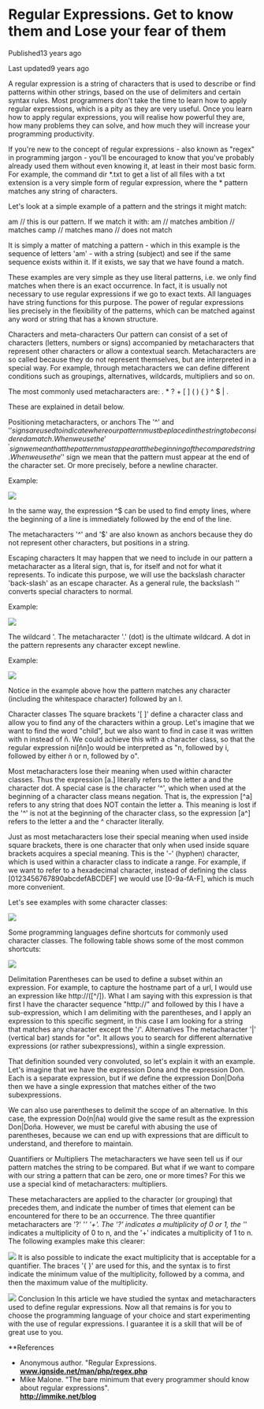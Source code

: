 # Regular Expressions. Get to know them and Lose your fear of them

Published13 years ago

Last updated9 years ago

A regular expression is a string of characters that is used to describe or find patterns within other strings, based on the use of delimiters and certain syntax rules. Most programmers don't take the time to learn how to apply regular expressions, which is a pity as they are very useful. Once you learn how to apply regular expressions, you will realise how powerful they are, how many problems they can solve, and how much they will increase your programming productivity.

If you're new to the concept of regular expressions - also known as "regex" in programming jargon - you'll be encouraged to know that you've probably already used them without even knowing it, at least in their most basic form. For example, the command dir *.txt to get a list of all files with a txt extension is a very simple form of regular expression, where the * pattern matches any string of characters.

Let's look at a simple example of a pattern and the strings it might match:

am // this is our pattern. If we match it with:
am // matches
ambition // matches
camp // matches
mano // does not match

It is simply a matter of matching a pattern - which in this example is the sequence of letters 'am' - with a string (subject) and see if the same sequence exists within it. If it exists, we say that we have found a match.

These examples are very simple as they use literal patterns, i.e. we only find matches when there is an exact occurrence. In fact, it is usually not necessary to use regular expressions if we go to exact texts. All languages have string functions for this purpose. The power of regular expressions lies precisely in the flexibility of the patterns, which can be matched against any word or string that has a known structure.


Characters and meta-characters
Our pattern can consist of a set of characters (letters, numbers or signs) accompanied by metacharacters that represent other characters or allow a contextual search.
Metacharacters are so called because they do not represent themselves, but are interpreted in a special way. For example, through metacharacters we can define different conditions such as groupings, alternatives, wildcards, multipliers and so on.

The most commonly used metacharacters are: . * ? + [ ] ( ) { } ^ $ | \.

These are explained in detail below.

Positioning metacharacters, or anchors
The '^' and '$' signs are used to indicate where our pattern must be placed in the string to be considered a match. When we use the '^' sign we mean that the pattern must appear at the beginning of the compared string. When we use the '$' sign we mean that the pattern must appear at the end of the character set. Or more precisely, before a newline character.

Example:

![](http://www.sg.com.mx/images/stories/200705/programacion1.gif)

In the same way, the expression ^$ can be used to find empty lines, where the beginning of a line is immediately followed by the end of the line.

The metacharacters '^' and '$' are also known as anchors because they do not represent other characters, but positions in a string.

Escaping characters
It may happen that we need to include in our pattern a metacharacter as a literal sign, that is, for itself and not for what it represents. To indicate this purpose, we will use the backslash character 'back-slash' as an escape character. As a general rule, the backslash '\' converts special characters to normal.

Example:

![](http://www.sg.com.mx/images/stories/200705/programacion2.gif)

The wildcard '.
The metacharacter '.' (dot) is the ultimate wildcard. A dot in the pattern represents any character except newline.

Example:

![](http://www.sg.com.mx/images/stories/200705/programacion2a.gif)

Notice in the example above how the pattern matches any character (including the whitespace character) followed by an l.

Character classes
The square brackets '[ ]' define a character class and allow you to find any of the characters within a group. Let's imagine that we want to find the word "child", but we also want to find in case it was written with n instead of ñ. We could achieve this with a character class, so that the regular expression ni[ñn]o would be interpreted as "n, followed by i, followed by either ñ or n, followed by o".

Most metacharacters lose their meaning when used within character classes. Thus the expression [a.] literally refers to the letter a and the character dot. A special case is the character '^', which when used at the beginning of a character class means negation. That is, the expression [^a] refers to any string that does NOT contain the letter a. This meaning is lost if the '^' is not at the beginning of the character class, so the expression [a^] refers to the letter a and the ^ character literally.

Just as most metacharacters lose their special meaning when used inside square brackets, there is one character that only when used inside square brackets acquires a special meaning. This is the '-' (hyphen) character, which is used within a character class to indicate a range. For example, if we want to refer to a hexadecimal character, instead of defining the class [0123456767890abcdefABCDEF] we would use [0-9a-fA-F], which is much more convenient.

Let's see examples with some character classes:

![](http://www.sg.com.mx/images/stories/200705/programacion_x.gif)

Some programming languages define shortcuts for commonly used character classes. The following table shows some of the most common shortcuts:

![](http://www.sg.com.mx/images/stories/200705/programacion4.gif)

Delimitation
Parentheses can be used to define a subset within an expression. For example, to capture the hostname part of a url, I would use an expression like http://([^/]). What I am saying with this expression is that first I have the character sequence "http://" and followed by this I have a sub-expression, which I am delimiting with the parentheses, and I apply an expression to this specific segment, in this case I am looking for a string that matches any character except the '/'.
Alternatives
The metacharacter '|' (vertical bar) stands for "or". It allows you to search for different alternative expressions (or rather subexpressions), within a single expression.

That definition sounded very convoluted, so let's explain it with an example. Let's imagine that we have the expression Dona and the expression Don. Each is a separate expression, but if we define the expression Don|Doña then we have a single expression that matches either of the two subexpressions.

We can also use parentheses to delimit the scope of an alternative. In this case, the expression Do(n|ña) would give the same result as the expression Don|Doña. However, we must be careful with abusing the use of parentheses, because we can end up with expressions that are difficult to understand, and therefore to maintain.

Quantifiers or Multipliers
The metacharacters we have seen tell us if our pattern matches the string to be compared. But what if we want to compare with our string a pattern that can be zero, one or more times? For this we use a special kind of metacharacters: multipliers.

These metacharacters are applied to the character (or grouping) that precedes them, and indicate the number of times that element can be encountered for there to be an occurrence. The three quantifier metacharacters are '?' '*' '+'. The '?' indicates a multiplicity of 0 or 1, the '*' indicates a multiplicity of 0 to n, and the '+' indicates a multiplicity of 1 to n. The following examples make this clearer:

![](http://www.sg.com.mx/images/stories/200705/programacion5.gif)
It is also possible to indicate the exact multiplicity that is acceptable for a quantifier. The braces '{ }' are used for this, and the syntax is to first indicate the minimum value of the multiplicity, followed by a comma, and then the maximum value of the multiplicity.

![](http://www.sg.com.mx/images/stories/200705/programacion6.gif)
Conclusion
In this article we have studied the syntax and metacharacters used to define regular expressions. Now all that remains is for you to choose the programming language of your choice and start experimenting with the use of regular expressions. I guarantee it is a skill that will be of great use to you.

**References
- Anonymous author. "Regular Expressions.  
**www.ignside.net/man/php/regex.php**  
- Mike Malone. "The bare minimum that every programmer should know about regular expressions".  
**http://immike.net/blog**